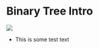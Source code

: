 # Binary Tree Intro

![](https://media.geeksforgeeks.org/wp-content/cdn-uploads/level_order_traversal.png)

- This is some test text
